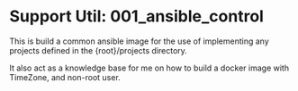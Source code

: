 # Support Util: 001_ansible_control

This is build a common ansible image for the use of implementing any projects defined in the {root}/projects directory.

It also act as a knowledge base for me on how to build a docker image with TimeZone, and non-root user.